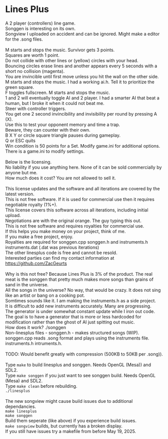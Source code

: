 # Lines Plus
A 2 player (controllers) line game.<BR />
Songgen is interesting on its own.<BR />
Songview I uploaded on accident and can be ignored. Might make a editor for the .song files.<BR />
<BR />
M starts and stops the music.
Survivor gets 3 points.<BR />
Squares are worth 1 point.<BR />
Do not collide with other lines or (yellow) circles with your head.<BR />
Bouncing circles erase lines and another appears every 5 seconds with a short no collision (magenta).<BR />
You are invincible until first move unless you hit the wall on the other side.<BR />
M starts and stops the music. I had a working ai.h. Tell it to prioritize the green square.<BR />
F toggles fullscreen. M starts and stops the music.<BR />
1 and 2 will eventually toggle AI and 2 player. I had a smarter AI that beat a human, but I broke it when it could not beat me.<BR />
Steer with controller triggers.<BR />
You get one 2 second invincibility and invisibility per round by pressing A (X).<BR />
Use this to test your opponent memory and time a trap.<BR />
Beware, they can counter with their own.<BR />
B X Y or circle square triangle pauses during gameplay.<BR />
Q or ESC quits<BR />
Win condition is 50 points for a Set. Modify game.ini for additional options.<BR />
There is a game.ini to modify settings.<BR />
<BR />
Below is the licensing.<BR />
No liability if you use anything here. None of it can be sold commercially by anyone but me.<BR />
How much does it cost? You are not allowed to sell it.<BR />
<BR />
This license updates and the software and all iterations are covered by the latest version.<BR />
This is not free software. If it is used for commercial use then it requires negotiable royalty (1%+).<BR />
This license covers this software across all iterations, including initial upload.<BR />
Negotiations are with the original orange. The guy typing this out.<BR />
This is not free software and requires royalties for commercial use.<BR />
If this helps you make money on your project, think of me.<BR />
If you make a free project, enjoy.<BR />
Royalties are required for songgen.cpp songgen.h and instruments.h instruments.dat (.dat was previous iterations)<BR />
The other linesplus code is free and cannot be resold.<BR />
Interested parties can find my contact information at https://github.com/ZacGeurts<BR />
<BR />
Why is this not free? Because Lines Plus is 3% of the product. The real meat is the songgen that pretty much makes more songs than grains of sand in the universe.<BR />
All the songs in the universe? No way, that would be crazy. It does not sing like an artist or bang on a cooking pot.<BR />
Somtimes sounds like it. I am making the instruments.h as a side project.<BR />
It is difficult to add new instruments accurately. Many are progressing.<BR />
The generator is under somewhat constant update while I iron out code.<BR />
The goal is to have a generator that is more or less hardcoded for modification rather than the ghost of AI just spitting out music.<BR />
How does it work? ./songgen<BR />
Non-linesplus files - songgen.h - makes structured songs (WIP). songgen.cpp reads .song format and plays using the instruments file. instruments.h intruments.h.<BR />
<BR />TODO: Would benefit greatly with compression (500KB to 50KB per .song)).<BR /><BR />
Type `make` to build linesplus and songgen. Needs OpenGL (Mesa)) and SDL2.<BR />
Type `make songgen` if you just want to see songgen build. Needs OpenGL (Mesa) and SDL2.<BR />
Type `make clean` before rebuilding.<BR />
`./linesplus`<BR /><BR />
The new songview might cause build issues due to additional dependancies.<BR />
`make linesplus`<BR />
`make songgen`<BR />
Build them seperate (like above) if you experience build issues.<BR />
`make songview` builds, but currently has a broken display.<BR />
If you still have issues try a makefile from before May 19, 2025.
